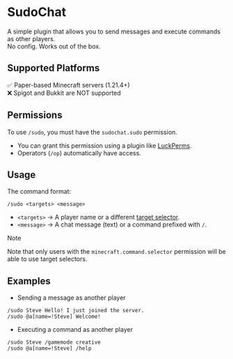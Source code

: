 # SudoChat

A simple plugin that allows you to send messages and execute commands as other players.  
No config. Works out of the box.

## Supported Platforms

✅ Paper-based Minecraft servers (1.21.4+)  
❌ Spigot and Bukkit are NOT supported

## Permissions

To use `/sudo`, you must have the `sudochat.sudo` permission.

- You can grant this permission using a plugin like [LuckPerms](https://luckperms.net/).
- Operators (`/op`) automatically have access.

## Usage

The command format:

```
/sudo <targets> <message>
```

- `<targets>` -> A player name or a different [target selector](https://minecraft.wiki/w/Target_selectors).
- `<message>` -> A chat message (text) or a command prefixed with `/`.

> [!NOTE]
> Note that only users with the `minecraft.command.selector` permission will be able to use target selectors.

## Examples

- Sending a message as another player

```
/sudo Steve Hello! I just joined the server.
/sudo @a[name=!Steve] Welcome!
```

- Executing a command as another player

```
/sudo Steve /gamemode creative
/sudo @a[name=!Steve] /help
```